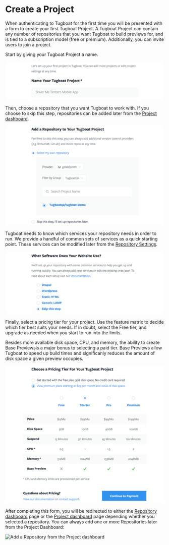 # Create a Project

When authenticating to Tugboat for the first time you will be presented with a
form to create your first Tugboat Project. A Tugboat Project can
contain any number of repositories that you want Tugboat to build previews for, and
is tied to a subscription model (free or premium). Additionally, you can invite
users to join a project.

Start by giving your Tugboat Project a name.

![Project Name](_images/project-name.png)

Then, choose a repository that you want Tugboat to work with. If you choose to
skip this step, repositories can be added later from the [Project
dashboard](../tugboat-dashboard/projects/dashboard/index.md).

![Add a Repository](_images/project-add-repository.png)

Tugboat needs to know which services your repository needs in order to run. We
provide a handful of common sets of services as a quick starting point. These
services can be modified later from the [Repository
Settings](../tugboat-dashboard/repository/settings/index.md).

![Service templates](_images/project-templates.png)

Finally, select a pricing tier for your project. Use the feature matrix to
decide which tier best suits your needs. If in doubt, select the Free tier, and
upgrade as needed when you start to run into the limits.

Besides more available disk space, CPU, and memory, the ability to create Base
Previewsis a major bonus to selecting a paid tier. Base Previews allow Tugboat
to speed up build times and significanly reduces the amount of disk space a
given preview occupies.

![Tiers](_images/project-tier.png)

After completing this form, you will be redirected to either the [Repository
dashboard](../tugboat-dashboard/repository/dashboard/index.md) page or the
[Project dashboard](../tugboat-dashboard/projects/dashboard/index.md) page
depending whether you selected a repository. You can always add one or more
Repositories later from the Project Dashboard:

![Add a Repository from the Project
dashboard](_images/project-dashboard-add-repository.png)
